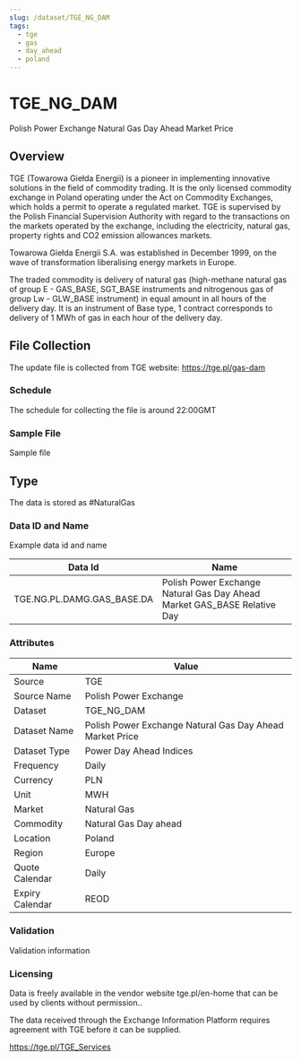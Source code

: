```yaml
---
slug: /dataset/TGE_NG_DAM
tags:
  - tge
  - gas
  - day_ahead
  - poland
---
```


TGE_NG_DAM
============================================================

Polish Power Exchange Natural Gas Day Ahead Market Price

## Overview

TGE (Towarowa Giełda Energii)  is a pioneer in implementing innovative solutions in the field of commodity trading. It is the only licensed commodity exchange in Poland operating under the Act on Commodity Exchanges, which holds a permit to operate a regulated market. TGE is supervised by the Polish Financial Supervision Authority with regard to the transactions on the markets operated by the exchange, including the electricity, natural gas, property rights and CO2 emission allowances markets.

Towarowa Giełda Energii S.A. was established in December 1999, on the wave of transformation liberalising energy markets in Europe.

The traded commodity is delivery of natural gas (high-methane natural gas of group E - GAS_BASE, SGT_BASE instruments and nitrogenous gas of group Lw - GLW_BASE instrument) in equal amount in all hours of the delivery day. It is an instrument of Base type, 1 contract corresponds to delivery of 1 MWh of gas in each hour of the delivery day.

## File Collection

The update file is collected from TGE website: https://tge.pl/gas-dam

### Schedule

The schedule for collecting the file is around 22:00GMT

### Sample File

Sample file

## Type

The data is stored as #NaturalGas

### Data ID and Name

Example data id and name

|**Data Id**|**Name**|
|-|-|
|TGE.NG.PL.DAMG.GAS_BASE.DA|Polish Power Exchange Natural Gas Day Ahead Market GAS_BASE Relative Day|

### Attributes

|Name|Value|
|-|-|
|Source|TGE|
|Source Name|Polish Power Exchange|
|Dataset|TGE_NG_DAM|
|Dataset Name|Polish Power Exchange Natural Gas Day Ahead Market Price|
|Dataset Type|Power Day Ahead Indices|
|Frequency|Daily|
|Currency|PLN|
|Unit|MWH|
|Market|Natural Gas|
|Commodity|Natural Gas Day ahead|
|Location|Poland|
|Region|Europe|
|Quote Calendar|Daily|
|Expiry Calendar|REOD|

### Validation

Validation information

### Licensing

Data is freely available in the vendor website tge.pl/en-home that can be used by clients without permission..

The data received through the Exchange Information Platform requires agreement with TGE before it can be supplied.

https://tge.pl/TGE_Services